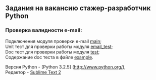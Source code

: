 ## Задания на вакансию стажер-разработчик Python
### Проверка валидности e-mail:
Подключения модуля проверки e-mail [main](https://github.com/freakbelka/yandex_probation/blob/master/main.py);<br>
Unit тест для проверки работы модуля [email_test](https://github.com/freakbelka/yandex_probation/blob/master/email_test.py);<br>
Doc тест для проверки работы модуля [test](https://github.com/freakbelka/yandex_probation/blob/master/test.py);<br> Содержание doc теста в файле [example](https://github.com/freakbelka/yandex_probation/blob/master/example.txt).


Версия Python - [Python 3.2.5] (http://www.python.org/),<br>
Редактор - [Sublime Text 2](sublimetext.com/2)
